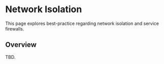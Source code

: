# Network Isolation
This page explores best-practice regarding network isolation and service firewalls.

## Overview
TBD.
